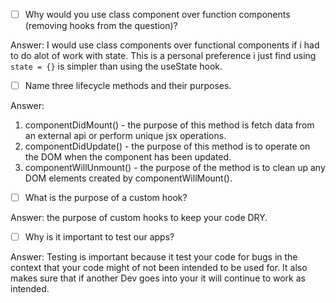 - [ ] Why would you use class component over function components (removing hooks from the question)?

Answer: I would use class components over functional components if i had to do alot of work with state. This is a personal preference i just find using `state = {}` is simpler than using the useState hook.

- [ ] Name three lifecycle methods and their purposes.

Answer: 
1. componentDidMount() - the purpose of this method is fetch data from an external api or perform unique jsx operations. 
2. componentDidUpdate() - the purpose of this method is to operate on the DOM when the component has been updated. 
3. componentWillUnmount() - the purpose of the method is to clean up any DOM elements created by componentWillMount().

- [ ] What is the purpose of a custom hook?

Answer: the purpose of custom hooks to keep your code DRY.

- [ ] Why is it important to test our apps?

Answer: Testing is important because it test your code for bugs in the context that your code might of not been intended to be used for. It also makes sure that if another Dev goes into your it will continue to work as intended.